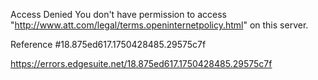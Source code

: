 Access Denied
You don't have permission to access "http://www.att.com/legal/terms.openinternetpolicy.html" on this server.

Reference #18.875ed617.1750428485.29575c7f

https://errors.edgesuite.net/18.875ed617.1750428485.29575c7f